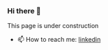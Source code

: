 ### Hi there 👋

This page is under construction

- 📫 How to reach me:  [linkedin](https://www.linkedin.com/in/linnalihe/)
